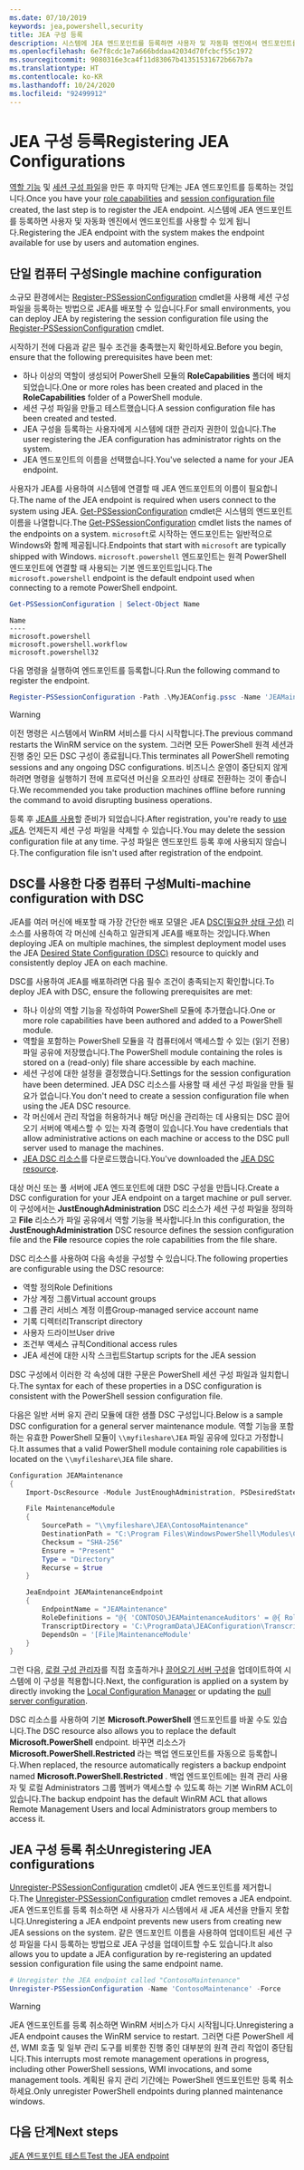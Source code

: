 ```yaml
---
ms.date: 07/10/2019
keywords: jea,powershell,security
title: JEA 구성 등록
description: 시스템에 JEA 엔드포인트를 등록하면 사용자 및 자동화 엔진에서 엔드포인트를 사용할 수 있게 됩니다.
ms.openlocfilehash: 6e7f8cdc1e7a666bddaa42034d70fcbcf55c1972
ms.sourcegitcommit: 9080316e3ca4f11d83067b41351531672b667b7a
ms.translationtype: HT
ms.contentlocale: ko-KR
ms.lasthandoff: 10/24/2020
ms.locfileid: "92499912"
---
```

# <a name="registering-jea-configurations"></a><span data-ttu-id="6d735-104">JEA 구성 등록</span><span class="sxs-lookup"><span data-stu-id="6d735-104">Registering JEA Configurations</span></span>

<span data-ttu-id="6d735-105">[역할 기능](role-capabilities.md) 및 [세션 구성 파일](session-configurations.md)을 만든 후 마지막 단계는 JEA 엔드포인트를 등록하는 것입니다.</span><span class="sxs-lookup"><span data-stu-id="6d735-105">Once you have your [role capabilities](role-capabilities.md) and [session configuration file](session-configurations.md) created, the last step is to register the JEA endpoint.</span></span> <span data-ttu-id="6d735-106">시스템에 JEA 엔드포인트를 등록하면 사용자 및 자동화 엔진에서 엔드포인트를 사용할 수 있게 됩니다.</span><span class="sxs-lookup"><span data-stu-id="6d735-106">Registering the JEA endpoint with the system makes the endpoint available for use by users and automation engines.</span></span>

## <a name="single-machine-configuration"></a><span data-ttu-id="6d735-107">단일 컴퓨터 구성</span><span class="sxs-lookup"><span data-stu-id="6d735-107">Single machine configuration</span></span>

<span data-ttu-id="6d735-108">소규모 환경에서는 [Register-PSSessionConfiguration](/powershell/module/microsoft.powershell.core/register-pssessionconfiguration) cmdlet을 사용해 세션 구성 파일을 등록하는 방법으로 JEA를 배포할 수 있습니다.</span><span class="sxs-lookup"><span data-stu-id="6d735-108">For small environments, you can deploy JEA by registering the session configuration file using the [Register-PSSessionConfiguration](/powershell/module/microsoft.powershell.core/register-pssessionconfiguration) cmdlet.</span></span>

<span data-ttu-id="6d735-109">시작하기 전에 다음과 같은 필수 조건을 충족했는지 확인하세요.</span><span class="sxs-lookup"><span data-stu-id="6d735-109">Before you begin, ensure that the following prerequisites have been met:</span></span>

- <span data-ttu-id="6d735-110">하나 이상의 역할이 생성되어 PowerShell 모듈의 **RoleCapabilities** 폴더에 배치되었습니다.</span><span class="sxs-lookup"><span data-stu-id="6d735-110">One or more roles has been created and placed in the **RoleCapabilities** folder of a PowerShell module.</span></span>
- <span data-ttu-id="6d735-111">세션 구성 파일을 만들고 테스트했습니다.</span><span class="sxs-lookup"><span data-stu-id="6d735-111">A session configuration file has been created and tested.</span></span>
- <span data-ttu-id="6d735-112">JEA 구성을 등록하는 사용자에게 시스템에 대한 관리자 권한이 있습니다.</span><span class="sxs-lookup"><span data-stu-id="6d735-112">The user registering the JEA configuration has administrator rights on the system.</span></span>
- <span data-ttu-id="6d735-113">JEA 엔드포인트의 이름을 선택했습니다.</span><span class="sxs-lookup"><span data-stu-id="6d735-113">You've selected a name for your JEA endpoint.</span></span>

<span data-ttu-id="6d735-114">사용자가 JEA를 사용하여 시스템에 연결할 때 JEA 엔드포인트의 이름이 필요합니다.</span><span class="sxs-lookup"><span data-stu-id="6d735-114">The name of the JEA endpoint is required when users connect to the system using JEA.</span></span> <span data-ttu-id="6d735-115">[Get-PSSessionConfiguration](/powershell/module/microsoft.powershell.core/get-pssessionconfiguration) cmdlet은 시스템의 엔드포인트 이름을 나열합니다.</span><span class="sxs-lookup"><span data-stu-id="6d735-115">The [Get-PSSessionConfiguration](/powershell/module/microsoft.powershell.core/get-pssessionconfiguration) cmdlet lists the names of the endpoints on a system.</span></span> <span data-ttu-id="6d735-116">`microsoft`로 시작하는 엔드포인트는 일반적으로 Windows와 함께 제공됩니다.</span><span class="sxs-lookup"><span data-stu-id="6d735-116">Endpoints that start with `microsoft` are typically shipped with Windows.</span></span> <span data-ttu-id="6d735-117">`microsoft.powershell` 엔드포인트는 원격 PowerShell 엔드포인트에 연결할 때 사용되는 기본 엔드포인트입니다.</span><span class="sxs-lookup"><span data-stu-id="6d735-117">The `microsoft.powershell` endpoint is the default endpoint used when connecting to a remote PowerShell endpoint.</span></span>

```powershell
Get-PSSessionConfiguration | Select-Object Name
```

```Output
Name
----
microsoft.powershell
microsoft.powershell.workflow
microsoft.powershell32
```

<span data-ttu-id="6d735-118">다음 명령을 실행하여 엔드포인트를 등록합니다.</span><span class="sxs-lookup"><span data-stu-id="6d735-118">Run the following command to register the endpoint.</span></span>

```powershell
Register-PSSessionConfiguration -Path .\MyJEAConfig.pssc -Name 'JEAMaintenance' -Force
```

> [!WARNING]
> <span data-ttu-id="6d735-119">이전 명령은 시스템에서 WinRM 서비스를 다시 시작합니다.</span><span class="sxs-lookup"><span data-stu-id="6d735-119">The previous command restarts the WinRM service on the system.</span></span> <span data-ttu-id="6d735-120">그러면 모든 PowerShell 원격 세션과 진행 중인 모든 DSC 구성이 종료됩니다.</span><span class="sxs-lookup"><span data-stu-id="6d735-120">This terminates all PowerShell remoting sessions and any ongoing DSC configurations.</span></span> <span data-ttu-id="6d735-121">비즈니스 운영이 중단되지 않게 하려면 명령을 실행하기 전에 프로덕션 머신을 오프라인 상태로 전환하는 것이 좋습니다.</span><span class="sxs-lookup"><span data-stu-id="6d735-121">We recommended you take production machines offline before running the command to avoid disrupting business operations.</span></span>

<span data-ttu-id="6d735-122">등록 후 [JEA를 사용](using-jea.md)할 준비가 되었습니다.</span><span class="sxs-lookup"><span data-stu-id="6d735-122">After registration, you're ready to [use JEA](using-jea.md).</span></span> <span data-ttu-id="6d735-123">언제든지 세션 구성 파일을 삭제할 수 있습니다.</span><span class="sxs-lookup"><span data-stu-id="6d735-123">You may delete the session configuration file at any time.</span></span> <span data-ttu-id="6d735-124">구성 파일은 엔드포인트 등록 후에 사용되지 않습니다.</span><span class="sxs-lookup"><span data-stu-id="6d735-124">The configuration file isn't used after registration of the endpoint.</span></span>

## <a name="multi-machine-configuration-with-dsc"></a><span data-ttu-id="6d735-125">DSC를 사용한 다중 컴퓨터 구성</span><span class="sxs-lookup"><span data-stu-id="6d735-125">Multi-machine configuration with DSC</span></span>

<span data-ttu-id="6d735-126">JEA를 여러 머신에 배포할 때 가장 간단한 배포 모델은 JEA [DSC(필요한 상태 구성)](../../../dsc/overview/overview.md) 리소스를 사용하여 각 머신에 신속하고 일관되게 JEA를 배포하는 것입니다.</span><span class="sxs-lookup"><span data-stu-id="6d735-126">When deploying JEA on multiple machines, the simplest deployment model uses the JEA [Desired State Configuration (DSC)](../../../dsc/overview/overview.md) resource to quickly and consistently deploy JEA on each machine.</span></span>

<span data-ttu-id="6d735-127">DSC를 사용하여 JEA를 배포하려면 다음 필수 조건이 충족되는지 확인합니다.</span><span class="sxs-lookup"><span data-stu-id="6d735-127">To deploy JEA with DSC, ensure the following prerequisites are met:</span></span>

- <span data-ttu-id="6d735-128">하나 이상의 역할 기능을 작성하여 PowerShell 모듈에 추가했습니다.</span><span class="sxs-lookup"><span data-stu-id="6d735-128">One or more role capabilities have been authored and added to a PowerShell module.</span></span>
- <span data-ttu-id="6d735-129">역할을 포함하는 PowerShell 모듈을 각 컴퓨터에서 액세스할 수 있는 (읽기 전용) 파일 공유에 저장했습니다.</span><span class="sxs-lookup"><span data-stu-id="6d735-129">The PowerShell module containing the roles is stored on a (read-only) file share accessible by each machine.</span></span>
- <span data-ttu-id="6d735-130">세션 구성에 대한 설정을 결정했습니다.</span><span class="sxs-lookup"><span data-stu-id="6d735-130">Settings for the session configuration have been determined.</span></span> <span data-ttu-id="6d735-131">JEA DSC 리소스를 사용할 때 세션 구성 파일을 만들 필요가 없습니다.</span><span class="sxs-lookup"><span data-stu-id="6d735-131">You don't need to create a session configuration file when using the JEA DSC resource.</span></span>
- <span data-ttu-id="6d735-132">각 머신에서 관리 작업을 허용하거나 해당 머신을 관리하는 데 사용되는 DSC 끌어오기 서버에 액세스할 수 있는 자격 증명이 있습니다.</span><span class="sxs-lookup"><span data-stu-id="6d735-132">You have credentials that allow administrative actions on each machine or access to the DSC pull server used to manage the machines.</span></span>
- <span data-ttu-id="6d735-133">[JEA DSC 리소스](https://github.com/powershell/JEA/tree/master/DSC%20Resource)를 다운로드했습니다.</span><span class="sxs-lookup"><span data-stu-id="6d735-133">You've downloaded the [JEA DSC resource](https://github.com/powershell/JEA/tree/master/DSC%20Resource).</span></span>

<span data-ttu-id="6d735-134">대상 머신 또는 풀 서버에 JEA 엔드포인트에 대한 DSC 구성을 만듭니다.</span><span class="sxs-lookup"><span data-stu-id="6d735-134">Create a DSC configuration for your JEA endpoint on a target machine or pull server.</span></span> <span data-ttu-id="6d735-135">이 구성에서는 **JustEnoughAdministration** DSC 리소스가 세션 구성 파일을 정의하고 **File** 리소스가 파일 공유에서 역할 기능을 복사합니다.</span><span class="sxs-lookup"><span data-stu-id="6d735-135">In this configuration, the **JustEnoughAdministration** DSC resource defines the session configuration file and the **File** resource copies the role capabilities from the file share.</span></span>

<span data-ttu-id="6d735-136">DSC 리소스를 사용하여 다음 속성을 구성할 수 있습니다.</span><span class="sxs-lookup"><span data-stu-id="6d735-136">The following properties are configurable using the DSC resource:</span></span>

- <span data-ttu-id="6d735-137">역할 정의</span><span class="sxs-lookup"><span data-stu-id="6d735-137">Role Definitions</span></span>
- <span data-ttu-id="6d735-138">가상 계정 그룹</span><span class="sxs-lookup"><span data-stu-id="6d735-138">Virtual account groups</span></span>
- <span data-ttu-id="6d735-139">그룹 관리 서비스 계정 이름</span><span class="sxs-lookup"><span data-stu-id="6d735-139">Group-managed service account name</span></span>
- <span data-ttu-id="6d735-140">기록 디렉터리</span><span class="sxs-lookup"><span data-stu-id="6d735-140">Transcript directory</span></span>
- <span data-ttu-id="6d735-141">사용자 드라이브</span><span class="sxs-lookup"><span data-stu-id="6d735-141">User drive</span></span>
- <span data-ttu-id="6d735-142">조건부 액세스 규칙</span><span class="sxs-lookup"><span data-stu-id="6d735-142">Conditional access rules</span></span>
- <span data-ttu-id="6d735-143">JEA 세션에 대한 시작 스크립트</span><span class="sxs-lookup"><span data-stu-id="6d735-143">Startup scripts for the JEA session</span></span>

<span data-ttu-id="6d735-144">DSC 구성에서 이러한 각 속성에 대한 구문은 PowerShell 세션 구성 파일과 일치합니다.</span><span class="sxs-lookup"><span data-stu-id="6d735-144">The syntax for each of these properties in a DSC configuration is consistent with the PowerShell session configuration file.</span></span>

<span data-ttu-id="6d735-145">다음은 일반 서버 유지 관리 모듈에 대한 샘플 DSC 구성입니다.</span><span class="sxs-lookup"><span data-stu-id="6d735-145">Below is a sample DSC configuration for a general server maintenance module.</span></span> <span data-ttu-id="6d735-146">역할 기능을 포함하는 유효한 PowerShell 모듈이 `\\myfileshare\JEA` 파일 공유에 있다고 가정합니다.</span><span class="sxs-lookup"><span data-stu-id="6d735-146">It assumes that a valid PowerShell module containing role capabilities is located on the `\\myfileshare\JEA` file share.</span></span>

```powershell
Configuration JEAMaintenance
{
    Import-DscResource -Module JustEnoughAdministration, PSDesiredStateConfiguration

    File MaintenanceModule
    {
        SourcePath = "\\myfileshare\JEA\ContosoMaintenance"
        DestinationPath = "C:\Program Files\WindowsPowerShell\Modules\ContosoMaintenance"
        Checksum = "SHA-256"
        Ensure = "Present"
        Type = "Directory"
        Recurse = $true
    }

    JeaEndpoint JEAMaintenanceEndpoint
    {
        EndpointName = "JEAMaintenance"
        RoleDefinitions = "@{ 'CONTOSO\JEAMaintenanceAuditors' = @{ RoleCapabilities = 'GeneralServerMaintenance-Audit' }; 'CONTOSO\JEAMaintenanceAdmins' = @{ RoleCapabilities = 'GeneralServerMaintenance-Audit', 'GeneralServerMaintenance-Admin' } }"
        TranscriptDirectory = 'C:\ProgramData\JEAConfiguration\Transcripts'
        DependsOn = '[File]MaintenanceModule'
    }
}
```

<span data-ttu-id="6d735-147">그런 다음, [로컬 구성 관리자](/powershell/scripting/dsc/managing-nodes/metaConfig)를 직접 호출하거나 [끌어오기 서버 구성](/powershell/scripting/dsc/pull-server/pullServer)을 업데이트하여 시스템에 이 구성을 적용합니다.</span><span class="sxs-lookup"><span data-stu-id="6d735-147">Next, the configuration is applied on a system by directly invoking the [Local Configuration Manager](/powershell/scripting/dsc/managing-nodes/metaConfig) or updating the [pull server configuration](/powershell/scripting/dsc/pull-server/pullServer).</span></span>

<span data-ttu-id="6d735-148">DSC 리소스를 사용하여 기본 **Microsoft.PowerShell** 엔드포인트를 바꿀 수도 있습니다.</span><span class="sxs-lookup"><span data-stu-id="6d735-148">The DSC resource also allows you to replace the default **Microsoft.PowerShell** endpoint.</span></span> <span data-ttu-id="6d735-149">바꾸면 리소스가 **Microsoft.PowerShell.Restricted** 라는 백업 엔드포인트를 자동으로 등록합니다.</span><span class="sxs-lookup"><span data-stu-id="6d735-149">When replaced, the resource automatically registers a backup endpoint named **Microsoft.PowerShell.Restricted** .</span></span> <span data-ttu-id="6d735-150">백업 엔드포인트에는 원격 관리 사용자 및 로컬 Administrators 그룹 멤버가 액세스할 수 있도록 하는 기본 WinRM ACL이 있습니다.</span><span class="sxs-lookup"><span data-stu-id="6d735-150">The backup endpoint has the default WinRM ACL that allows Remote Management Users and local Administrators group members to access it.</span></span>

## <a name="unregistering-jea-configurations"></a><span data-ttu-id="6d735-151">JEA 구성 등록 취소</span><span class="sxs-lookup"><span data-stu-id="6d735-151">Unregistering JEA configurations</span></span>

<span data-ttu-id="6d735-152">[Unregister-PSSessionConfiguration](/powershell/module/microsoft.powershell.core/Unregister-PSSessionConfiguration) cmdlet이 JEA 엔드포인트를 제거합니다.</span><span class="sxs-lookup"><span data-stu-id="6d735-152">The [Unregister-PSSessionConfiguration](/powershell/module/microsoft.powershell.core/Unregister-PSSessionConfiguration) cmdlet removes a JEA endpoint.</span></span> <span data-ttu-id="6d735-153">JEA 엔드포인트를 등록 취소하면 새 사용자가 시스템에서 새 JEA 세션을 만들지 못합니다.</span><span class="sxs-lookup"><span data-stu-id="6d735-153">Unregistering a JEA endpoint prevents new users from creating new JEA sessions on the system.</span></span> <span data-ttu-id="6d735-154">같은 엔드포인트 이름을 사용하여 업데이트된 세션 구성 파일을 다시 등록하는 방법으로 JEA 구성을 업데이트할 수도 있습니다.</span><span class="sxs-lookup"><span data-stu-id="6d735-154">It also allows you to update a JEA configuration by re-registering an updated session configuration file using the same endpoint name.</span></span>

```powershell
# Unregister the JEA endpoint called "ContosoMaintenance"
Unregister-PSSessionConfiguration -Name 'ContosoMaintenance' -Force
```

> [!WARNING]
> <span data-ttu-id="6d735-155">JEA 엔드포인트를 등록 취소하면 WinRM 서비스가 다시 시작됩니다.</span><span class="sxs-lookup"><span data-stu-id="6d735-155">Unregistering a JEA endpoint causes the WinRM service to restart.</span></span> <span data-ttu-id="6d735-156">그러면 다른 PowerShell 세션, WMI 호출 및 일부 관리 도구를 비롯한 진행 중인 대부분의 원격 관리 작업이 중단됩니다.</span><span class="sxs-lookup"><span data-stu-id="6d735-156">This interrupts most remote management operations in progress, including other PowerShell sessions, WMI invocations, and some management tools.</span></span> <span data-ttu-id="6d735-157">계획된 유지 관리 기간에는 PowerShell 엔드포인트만 등록 취소하세요.</span><span class="sxs-lookup"><span data-stu-id="6d735-157">Only unregister PowerShell endpoints during planned maintenance windows.</span></span>

## <a name="next-steps"></a><span data-ttu-id="6d735-158">다음 단계</span><span class="sxs-lookup"><span data-stu-id="6d735-158">Next steps</span></span>

[<span data-ttu-id="6d735-159">JEA 엔드포인트 테스트</span><span class="sxs-lookup"><span data-stu-id="6d735-159">Test the JEA endpoint</span></span>](using-jea.md)
